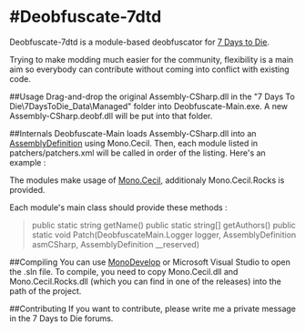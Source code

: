 #Deobfuscate-7dtd
================

Deobfuscate-7dtd is a module-based deobfuscator for [7 Days to Die](http://7daystodie.com/).

Trying to make modding much easier for the community, flexibility is a main aim so everybody can contribute 
without coming into conflict with existing code.

##Usage
Drag-and-drop the original Assembly-CSharp.dll in the "7 Days To Die\7DaysToDie_Data\Managed" folder into Deobfuscate-Main.exe.
A new Assembly-CSharp.deobf.dll will be put into that folder.

##Internals
Deobfuscate-Main loads Assembly-CSharp.dll into an [AssemblyDefinition](https://github.com/jbevain/cecil/blob/master/Mono.Cecil/AssemblyDefinition.cs) using Mono.Cecil.
Then, each module listed in patchers/patchers.xml will be called in order of the listing.
Here's an example :
> <?xml version="1.0"?>
> <Patchers>
>     <Patcher file="NamePatcher.dll" class="NamePatcher.NamePatcher"/>
> </Patchers>

The modules make usage of [Mono.Cecil](https://github.com/jbevain/cecil/tree/master/Mono.Cecil), additionaly Mono.Cecil.Rocks is provided.

Each module's main class should provide these methods :
> public static string getName()
> public static string[] getAuthors()
> public static void Patch(DeobfuscateMain.Logger logger, AssemblyDefinition asmCSharp, AssemblyDefinition __reserved)

##Compiling
You can use [MonoDevelop](http://monodevelop.com/Download) or Microsoft Visual Studio to open the .sln file.
To compile, you need to copy Mono.Cecil.dll and Mono.Cecil.Rocks.dll (which you can find in one of the releases)
 into the path of the project.

##Contributing
If you want to contribute, please write me a private message in the 7 Days to Die forums.
